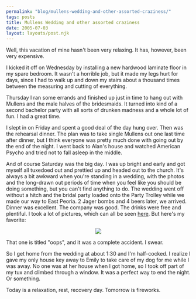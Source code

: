 ```yaml
---
permalink: "blog/mullens-wedding-and-other-assorted-craziness/"
tags: posts
title: Mullens Wedding and other assorted craziness
date: 2005-07-03
layout: layouts/post.njk
---
```


Well, this vacation of mine hasn't been very relaxing. It has, however, been very expensive. 

I kicked it off on Wednesday by installing a new hardwood laminate floor in my spare bedroom. It wasn't a horrible job, but it made my legs hurt for days, since I had to walk up and down my stairs about a thousand times between the measuring and cutting of everything. 

Thursday I ran some errands and finished up just in time to hang out with Mullens and the male halves of the bridesmaids. It turned into kind of a second bachelor party with all sorts of drunken madness and a whole lot of fun. I had a great time. 

I slept in on Friday and spent a good deal of the day hung over. Then was the rehearsal dinner. The plan was to take single Mullens out one last time after dinner, but I think everyone was pretty much done with going out by the end of the night. I went back to Alan's house and watched American Psycho and tried not to fall asleep in the middle. 

And of course Saturday was the big day. I was up bright and early and got myself all tuxedoed out and prettied up and headed out to the church. It's always a bit awkward when you're standing in a wedding, with the photos and the long-drawn out periods of time when you feel like you should be doing something, but you can't find anything to do. The wedding went off without a hitch and the bridal party loaded onto the Party Trolley while we made our way to East Peoria. 2 Jager bombs and 4 beers later, we arrived. Dinner was excellent. The company was good. The drinks were free and plentiful. I took a lot of pictures, which can all be seen [here][1]. But here's my favorite:  


<p align="center">
  <img src="http://www.tim.cx/pics/Mullens%20Wedding/DSC00669.jpg" />
</p>

That one is titled "oops", and it was a complete accident. I swear. 

So I get home from the wedding at about 1:30 and I'm half-cocked. I realize I gave my only house key away to Emily to take care of my dog for me while I was away. No one was at her house when I got home, so I took off part of my tux and climbed through a window. It was a perfect way to end the night. Or something. 

Today is a relaxation, rest, recovery day. Tomorrow is fireworks.

 [1]: http://www.tim.cx/pics/